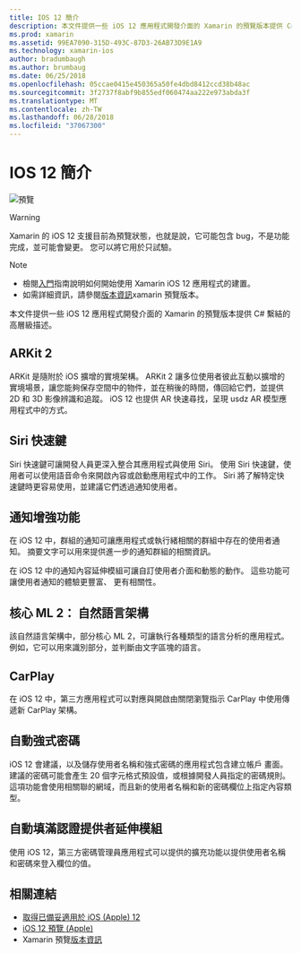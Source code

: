```yaml
---
title: IOS 12 簡介
description: 本文件提供一些 iOS 12 應用程式開發介面的 Xamarin 的預覽版本提供 C# 繫結的高層級描述。
ms.prod: xamarin
ms.assetid: 99EA7090-315D-493C-87D3-26AB73D9E1A9
ms.technology: xamarin-ios
author: bradumbaugh
ms.author: brumbaug
ms.date: 06/25/2018
ms.openlocfilehash: 05ccae0415e450365a50fe4dbd8412ccd38b48ac
ms.sourcegitcommit: 3f2737f8abf9b855edf060474aa222e973abda3f
ms.translationtype: MT
ms.contentlocale: zh-TW
ms.lasthandoff: 06/28/2018
ms.locfileid: "37067300"
---
```

# <a name="introduction-to-ios-12"></a>IOS 12 簡介

![預覽](~/media/shared/preview.png)

> [!WARNING]
> Xamarin 的 iOS 12 支援目前為預覽狀態，也就是說，它可能包含 bug，不是功能完成，並可能會變更。 您可以將它用於只試驗。

> [!NOTE]
> - 檢閱[入門](get-started.md)指南說明如何開始使用 Xamarin iOS 12 應用程式的建置。
> - 如需詳細資訊，請參閱[版本資訊](https://releases.xamarin.com/preview-release-xcode-10-beta/)xamarin 預覽版本。

本文件提供一些 iOS 12 應用程式開發介面的 Xamarin 的預覽版本提供 C# 繫結的高層級描述。

## <a name="arkit-2"></a>ARKit 2

ARKit 是隨附於 iOS 擴增的實境架構。 ARKit 2 讓多位使用者彼此互動以擴增的實境場景，讓您能夠保存空間中的物件，並在稍後的時間，傳回給它們，並提供 2D 和 3D 影像辨識和追蹤。 iOS 12 也提供 AR 快速尋找，呈現 usdz AR 模型應用程式中的方式。

## <a name="siri-shortcuts"></a>Siri 快速鍵

Siri 快速鍵可讓開發人員更深入整合其應用程式與使用 Siri。 使用 Siri 快速鍵，使用者可以使用語音命令來開啟內容或啟動應用程式中的工作。 Siri 將了解特定快速鍵時更容易使用，並建議它們透過通知使用者。

## <a name="notification-improvements"></a>通知增強功能

在 iOS 12 中，群組的通知可讓應用程式或執行緒相關的群組中存在的使用者通知。 摘要文字可以用來提供進一步的通知群組的相關資訊。

在 iOS 12 中的通知內容延伸模組可讓自訂使用者介面和動態的動作。 這些功能可讓使用者通知的體驗更豐富、 更有相關性。

## <a name="core-ml-2-natural-language-framework"></a>核心 ML 2： 自然語言架構

該自然語言架構中，部分核心 ML 2，可讓執行各種類型的語言分析的應用程式。 例如，它可以用來識別部分，並判斷由文字區塊的語言。

## <a name="carplay"></a>CarPlay

在 iOS 12 中，第三方應用程式可以對應與開啟由關閉瀏覽指示 CarPlay 中使用傳遞新 CarPlay 架構。

## <a name="automatic-strong-passwords"></a>自動強式密碼

iOS 12 會建議，以及儲存使用者名稱和強式密碼的應用程式包含建立帳戶 畫面。 建議的密碼可能會產生 20 個字元格式預設值，或根據開發人員指定的密碼規則。 這項功能會使用相關聯的網域，而且新的使用者名稱和新的密碼欄位上指定內容類型。

## <a name="autofill-credential-provider-extensions"></a>自動填滿認證提供者延伸模組

使用 iOS 12，第三方密碼管理員應用程式可以提供的擴充功能以提供使用者名稱和密碼來登入欄位的值。

## <a name="related-links"></a>相關連結

- [取得已備妥適用於 iOS (Apple) 12](https://developer.apple.com/ios/)
- [iOS 12 預覽 (Apple)](https://www.apple.com/ios/ios-12-preview/)
- Xamarin 預覽[版本資訊](https://releases.xamarin.com/preview-release-xcode-10-beta/)
